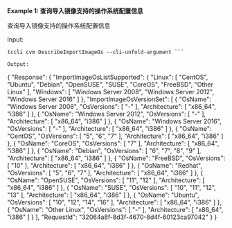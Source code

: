 **Example 1: 查询导入镜像支持的操作系统配置信息**

查询导入镜像支持的操作系统配置信息

Input: 

```
tccli cvm DescribeImportImageOs --cli-unfold-argument ```

Output: 
```
{
    "Response": {
        "ImportImageOsListSupported": {
            "Linux": [
                "CentOS",
                "Ubuntu",
                "Debian",
                "OpenSUSE",
                "SUSE",
                "CoreOS",
                "FreeBSD",
                "Other Linux"
            ],
            "Windows": [
                "Windows Server 2008",
                "Windows Server 2012",
                "Windows Server 2016"
            ]
        },
        "ImportImageOsVersionSet": [
            {
                "OsName": "Windows Server 2008",
                "OsVersions": [
                    "-"
                ],
                "Architecture": [
                    "x86_64",
                    "i386"
                ]
            },
            {
                "OsName": "Windows Server 2012",
                "OsVersions": [
                    "-"
                ],
                "Architecture": [
                    "x86_64",
                    "i386"
                ]
            },
            {
                "OsName": "Windows Server 2016",
                "OsVersions": [
                    "-"
                ],
                "Architecture": [
                    "x86_64",
                    "i386"
                ]
            },
            {
                "OsName": "CentOS",
                "OsVersions": [
                    "5",
                    "6",
                    "7"
                ],
                "Architecture": [
                    "x86_64",
                    "i386"
                ]
            },
            {
                "OsName": "CoreOS",
                "OsVersions": [
                    "7"
                ],
                "Architecture": [
                    "x86_64",
                    "i386"
                ]
            },
            {
                "OsName": "Debian",
                "OsVersions": [
                    "6",
                    "7",
                    "8",
                    "9"
                ],
                "Architecture": [
                    "x86_64",
                    "i386"
                ]
            },
            {
                "OsName": "FreeBSD",
                "OsVersions": [
                    "10"
                ],
                "Architecture": [
                    "x86_64",
                    "i386"
                ]
            },
            {
                "OsName": "Redhat",
                "OsVersions": [
                    "5",
                    "6",
                    "7"
                ],
                "Architecture": [
                    "x86_64",
                    "i386"
                ]
            },
            {
                "OsName": "OpenSUSE",
                "OsVersions": [
                    "11",
                    "12"
                ],
                "Architecture": [
                    "x86_64",
                    "i386"
                ]
            },
            {
                "OsName": "SUSE",
                "OsVersions": [
                    "10",
                    "11",
                    "12",
                    "13"
                ],
                "Architecture": [
                    "x86_64",
                    "i386"
                ]
            },
            {
                "OsName": "Ubuntu",
                "OsVersions": [
                    "10",
                    "12",
                    "14",
                    "16"
                ],
                "Architecture": [
                    "x86_64",
                    "i386"
                ]
            },
            {
                "OsName": "Other Linux",
                "OsVersions": [
                    "-"
                ],
                "Architecture": [
                    "x86_64",
                    "i386"
                ]
            }
        ],
        "RequestId": "32064a8f-8d3f-4670-8d4f-60123ca97042"
    }
}
```

